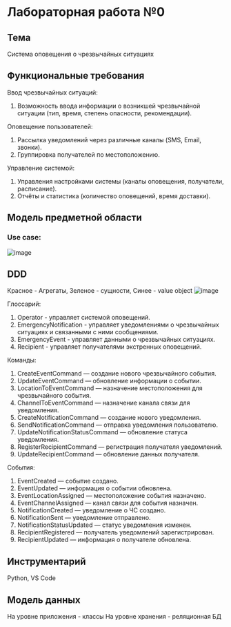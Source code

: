 # Лабораторная работа №0
## Тема
Система оповещения о чрезвычайных ситуациях
## Функциональные требования
Ввод чрезвычайных ситуаций:
1. Возможность ввода информации о возникшей чрезвычайной ситуации (тип, время, степень опасности, рекомендации).

Оповещение пользователей:
1. Рассылка уведомлений через различные каналы (SMS, Email, звонки).
2. Группировка получателей по местоположению.
   
Управление системой:
1. Управления настройками системы (каналы оповещения, получатели, расписание).
2. Отчёты и статистика (количество оповещений, время доставки).

## Модель предметной области
### Use case:
![image](https://github.com/user-attachments/assets/a18fd5eb-1c60-40bd-9bd0-8e0369e53eb5)
## DDD
Красное - Агрегаты, Зеленое - сущности, Синее - value object
![image](https://github.com/user-attachments/assets/6927e213-7ef8-4ef9-8281-8424fdebd490)

Глоссарий:
1. Operator - управляет системой оповещений.
2. EmergencyNotification - управляет уведомлениями о чрезвычайных ситуациях и связанными с ними сообщениями.
3. EmergencyEvent - управляет данными о чрезвычайных ситуациях.
4. Recipient - управляет получателями экстренных оповещений.
   
Команды:
1. CreateEventCommand — создание нового чрезвычайного события.
2. UpdateEventCommand — обновление информации о событии.
3. LocationToEventCommand — назначение местоположения для чрезвычайного события.
4. ChannelToEventCommand — назначение канала связи для уведомления.
5. CreateNotificationCommand — создание нового уведомления.
6. SendNotificationCommand — отправка уведомления пользователю.
7. UpdateNotificationStatusCommand — обновление статуса уведомления.
8. RegisterRecipientCommand — регистрация получателя уведомлений.
9. UpdateRecipientCommand — обновление данных получателя.

События:
1. EventCreated — событие создано.
2. EventUpdated — информация о событии обновлена.
3. EventLocationAssigned — местоположение события назначено.
4. EventChannelAssigned — канал связи для события назначен.
5. NotificationCreated — уведомление о ЧС создано.
6. NotificationSent — уведомление отправлено.
7. NotificationStatusUpdated — статус уведомления изменен.
8. RecipientRegistered — получатель уведомлений зарегистрирован.
9. RecipientUpdated — информация о получателе обновлена.

## Инструментарий
Python, VS Code

## Модель данных
На уровне приложения - классы
На уровне хранения - реляционная БД
